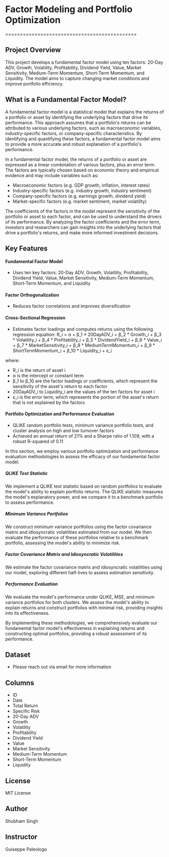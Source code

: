 # Factor Modeling and Portfolio Optimization
=============================================

## Project Overview
This project develops a fundamental factor model using ten factors: 20-Day ADV, Growth, Volatility, Profitability, Dividend Yield, Value, Market Sensitivity, Medium-Term Momentum, Short-Term Momentum, and Liquidity. The model aims to capture changing market conditions and improve portfolio efficiency.

## What is a Fundamental Factor Model?
A fundamental factor model is a statistical model that explains the returns of a portfolio or asset by identifying the underlying factors that drive its performance. This approach assumes that a portfolio's returns can be attributed to various underlying factors, such as macroeconomic variables, industry-specific factors, or company-specific characteristics. By identifying and quantifying these factors, a fundamental factor model aims to provide a more accurate and robust explanation of a portfolio's performance.

In a fundamental factor model, the returns of a portfolio or asset are expressed as a linear combination of various factors, plus an error term. The factors are typically chosen based on economic theory and empirical evidence and may include variables such as:

* Macroeconomic factors (e.g. GDP growth, inflation, interest rates)
* Industry-specific factors (e.g. industry growth, industry sentiment)
* Company-specific factors (e.g. earnings growth, dividend yield)
* Market-specific factors (e.g. market sentiment, market volatility)

The coefficients of the factors in the model represent the sensitivity of the portfolio or asset to each factor, and can be used to understand the drivers of its performance. By analyzing the factor coefficients and the error term, investors and researchers can gain insights into the underlying factors that drive a portfolio's returns, and make more informed investment decisions.

## Key Features
#### Fundamental Factor Model
* Uses ten key factors: 20-Day ADV, Growth, Volatility, Profitability, Dividend Yield, Value, Market Sensitivity, Medium-Term Momentum, Short-Term Momentum, and Liquidity
#### Factor Orthogonalization
* Reduces factor correlations and improves diversification
#### Cross-Sectional Regression
* Estimates factor loadings and computes returns using the following regression equation:
R_i = α + β_1 \* 20DayADV_i + β_2 \* Growth_i + β_3 \* Volatility_i + β_4 \* Profitability_i + β_5 \* DividendYield_i + β_6 \* Value_i + β_7 \* MarketSensitivity_i + β_8 \* MediumTermMomentum_i + β_9 \* ShortTermMomentum_i + β_10 \* Liquidity_i + ε_i

where:

* R_i is the return of asset i
* α is the intercept or constant term
* β_1 to β_10 are the factor loadings or coefficients, which represent the sensitivity of the asset's return to each factor
* 20DayADV_i to Liquidity_i are the values of the ten factors for asset i
* ε_i is the error term, which represents the portion of the asset's return that is not explained by the factors

#### Portfolio Optimization and Performance Evaluation
* QLIKE random portfolio tests, minimum variance portfolio tests, and cluster analysis on high and low turnover factors
* Achieved an annual return of 21% and a Sharpe ratio of 1.109, with a robust R-squared of 0.11

In this section, we employ various portfolio optimization and performance evaluation methodologies to assess the efficacy of our fundamental factor model.

##### QLIKE Test Statistic
We implement a QLIKE test statistic based on random portfolios to evaluate the model's ability to explain portfolio returns. The QLIKE statistic measures the model's explanatory power, and we compare it to a benchmark portfolio to assess performance.

##### Minimum Variance Portfolios
We construct minimum variance portfolios using the factor covariance matrix and idiosyncratic volatilities estimated from our model. We then evaluate the performance of these portfolios relative to a benchmark portfolio, assessing the model's ability to minimize risk.

##### Factor Covariance Matrix and Idiosyncratic Volatilities
We estimate the factor covariance matrix and idiosyncratic volatilities using our model, exploring different half-lives to assess estimation sensitivity.

##### Performance Evaluation
We evaluate the model's performance under QLIKE, MSE, and minimum variance portfolios for both clusters. We assess the model's ability to explain returns and construct portfolios with minimal risk, providing insights into its effectiveness.

By implementing these methodologies, we comprehensively evaluate our fundamental factor model's effectiveness in explaining returns and constructing optimal portfolios, providing a robust assessment of its performance.

## Dataset
* Please reach out via email for more information
  
## Columns
* ID
* Date
* Total Return
* Specific Risk
* 20-Day ADV
* Growth
* Volatility
* Profitability
* Dividend Yield
* Value
* Market Sensitivity
* Medium-Term Momentum
* Short-Term Momentum
* Liquidity

## License
MIT License

## Author
Shubham Singh

## Instructor
Guiseppe Paleologo
